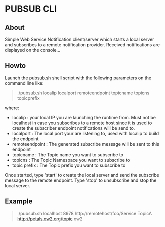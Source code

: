 # PUBSUB CLI

## About

Simple Web Service Notification client/server which starts a local server and subscribes to a remote notification provider. Received notifications are displayed on the console...

## Howto

Launch the pubsub.sh shell script with the following parameters on the command line like:

> ./pubsub.sh localip localport remoteendpoint topicname topicns topicprefix

where:

- localip : your local IP you are launching the runtime from. Must not be localhost in case you subscribes to a remote host since it is used to create the subscriber endpoint notifications will be send to.
- localport : The local port your are listening to, used with localip to build the endpoint
- remoteendpoint : The generated subscribe message will be sent to this endpoint
- topicname : The Topic name you want to subscribe to
- topicns : The Topic Namespace you want to subscribe to
- topic prefix : The Topic prefix you want to subscribe to

Once started, type 'start' to create the local server and send the subscribe message to the remote endpoint. Type 'stop' to unsubscribe and stop the local server.

## Example

> ./pubsub.sh localhost 8978 http://remotehost/foo/Service TopicA http://petals.ow2.org/topic ow2
 